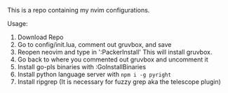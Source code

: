 This is a repo containing my nvim configurations. 

Usage:
1. Download Repo
2. Go to config/init.lua, comment out gruvbox, and save
3. Reopen neovim and type in ':PackerInstall' This will install gruvbox.
4. Go back to where you commented out gruvbox and uncomment it
5. Install go-pls binaries with :GoInstallBinaries
6. Install python language server with ```npm i -g pyright```
7. Install ripgrep (It is necessary for fuzzy grep aka the telescope plugin)
